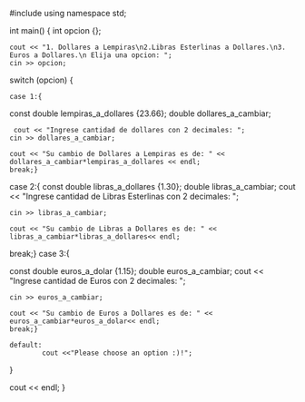 #include <iostream>
using namespace std;

int main()
{ int opcion {};
    
    cout << "1. Dollares a Lempiras\n2.Libras Esterlinas a Dollares.\n3. Euros a Dollares.\n Elija una opcion: ";
    cin >> opcion;

switch (opcion) {
    
    case 1:{
   const double lempiras_a_dollares {23.66}; 
    double dollares_a_cambiar;
    
     cout << "Ingrese cantidad de dollares con 2 decimales: ";
    cin >> dollares_a_cambiar;
    
    cout << "Su cambio de Dollares a Lempiras es de: " << dollares_a_cambiar*lempiras_a_dollares << endl; 
    break;}
    
   case 2:{
   const double libras_a_dollares {1.30}; 
    double libras_a_cambiar;
     cout << "Ingrese cantidad de Libras Esterlinas con 2 decimales: ";

    cin >> libras_a_cambiar;
    
    cout << "Su cambio de Libras a Dollares es de: " << libras_a_cambiar*libras_a_dollares<< endl; 
   break;}
    case 3:{
    
   const double euros_a_dolar {1.15}; 
    double euros_a_cambiar;
     cout << "Ingrese cantidad de Euros con 2 decimales: ";

    cin >> euros_a_cambiar;
    
    cout << "Su cambio de Euros a Dollares es de: " << euros_a_cambiar*euros_a_dolar<< endl;
    break;}
    
    default: 
            cout <<"Please choose an option :)!";

}

cout << endl;
}
